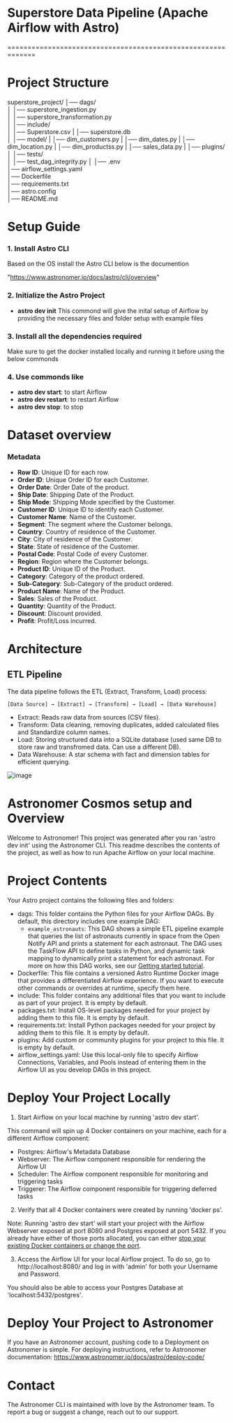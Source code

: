 # Superstore Data Pipeline (Apache Airflow with Astro)
=============================================================

# Project Structure

superstore_project/
│── dags/                 
│   │── superstore_ingestion.py  
│   │── superstore_transformation.py  
│
│── include/               
│   │── Superstore.csv
|   │── superstore.db     
│
│── model/
|   │── dim_customers.py
|   │── dim_dates.py
|   │── dim_location.py
|   │── dim_productss.py
|   │── sales_data.py
|
│── plugins/               
│
│── tests/                 
│   │── test_dag_integrity.py
│
│── .env                   
│── airflow_settings.yaml  
│── Dockerfile             
│── requirements.txt       
│── astro.config           
│── README.md              

# Setup Guide

### 1. Install Astro CLI 
Based on the OS install the Astro CLI below is the documention

"https://www.astronomer.io/docs/astro/cli/overview"

### 2. Initialize the Astro Project

- **astro dev init** 
This commond will give the inital setup of Airflow by providing the necessary files and folder setup with example files

### 3. Install all the dependencies required

Make  sure to get the docker installed locally and running it before using the below commonds

### 4. Use commonds like

- **astro dev start**:   to start Airflow
- **astro dev restart**:  to restart Airflow  
- **astro dev stop**:  to stop


# Dataset overview

### Metadata
- **Row ID**: Unique ID for each row.
- **Order ID**: Unique Order ID for each Customer.
- **Order Date**: Order Date of the product.
- **Ship Date**: Shipping Date of the Product.
- **Ship Mode**: Shipping Mode specified by the Customer.
- **Customer ID**: Unique ID to identify each Customer.
- **Customer Name**: Name of the Customer.
- **Segment**: The segment where the Customer belongs.
- **Country**: Country of residence of the Customer.
- **City**: City of residence of the Customer.
- **State**: State of residence of the Customer.
- **Postal Code**: Postal Code of every Customer.
- **Region**: Region where the Customer belongs.
- **Product ID**: Unique ID of the Product.
- **Category**: Category of the product ordered.
- **Sub-Category**: Sub-Category of the product ordered.
- **Product Name**: Name of the Product.
- **Sales**: Sales of the Product.
- **Quantity**: Quantity of the Product.
- **Discount**: Discount provided.
- **Profit**: Profit/Loss incurred.


# Architecture

## ETL Pipeline

The data pipeline follows the ETL (Extract, Transform, Load) process:

`[Data Source] → [Extract] → [Transform] → [Load] → [Data Warehouse]`

* Extract: Reads raw data from sources (CSV files).
* Transform: Data cleaning, removing duplicates, added calculated files and Standardize column names.
* Load: Storing structured data into a SQLite database (used same DB to store raw and transfromed data. Can use a different DB).
* Data Warehouse: A star schema with fact and dimension tables for efficient querying.

![image](https://github.com/user-attachments/assets/37db7b7d-edd7-4e71-bba6-75b8284b9462)



Astronomer Cosmos setup and Overview 
========

Welcome to Astronomer! This project was generated after you ran 'astro dev init' using the Astronomer CLI. This readme describes the contents of the project, as well as how to run Apache Airflow on your local machine.

Project Contents
================

Your Astro project contains the following files and folders:

- dags: This folder contains the Python files for your Airflow DAGs. By default, this directory includes one example DAG:
    - `example_astronauts`: This DAG shows a simple ETL pipeline example that queries the list of astronauts currently in space from the Open Notify API and prints a statement for each astronaut. The DAG uses the TaskFlow API to define tasks in Python, and dynamic task mapping to dynamically print a statement for each astronaut. For more on how this DAG works, see our [Getting started tutorial](https://www.astronomer.io/docs/learn/get-started-with-airflow).
- Dockerfile: This file contains a versioned Astro Runtime Docker image that provides a differentiated Airflow experience. If you want to execute other commands or overrides at runtime, specify them here.
- include: This folder contains any additional files that you want to include as part of your project. It is empty by default.
- packages.txt: Install OS-level packages needed for your project by adding them to this file. It is empty by default.
- requirements.txt: Install Python packages needed for your project by adding them to this file. It is empty by default.
- plugins: Add custom or community plugins for your project to this file. It is empty by default.
- airflow_settings.yaml: Use this local-only file to specify Airflow Connections, Variables, and Pools instead of entering them in the Airflow UI as you develop DAGs in this project.

Deploy Your Project Locally
===========================

1. Start Airflow on your local machine by running 'astro dev start'.

This command will spin up 4 Docker containers on your machine, each for a different Airflow component:

- Postgres: Airflow's Metadata Database
- Webserver: The Airflow component responsible for rendering the Airflow UI
- Scheduler: The Airflow component responsible for monitoring and triggering tasks
- Triggerer: The Airflow component responsible for triggering deferred tasks

2. Verify that all 4 Docker containers were created by running 'docker ps'.

Note: Running 'astro dev start' will start your project with the Airflow Webserver exposed at port 8080 and Postgres exposed at port 5432. If you already have either of those ports allocated, you can either [stop your existing Docker containers or change the port](https://www.astronomer.io/docs/astro/cli/troubleshoot-locally#ports-are-not-available-for-my-local-airflow-webserver).

3. Access the Airflow UI for your local Airflow project. To do so, go to http://localhost:8080/ and log in with 'admin' for both your Username and Password.

You should also be able to access your Postgres Database at 'localhost:5432/postgres'.

Deploy Your Project to Astronomer
=================================

If you have an Astronomer account, pushing code to a Deployment on Astronomer is simple. For deploying instructions, refer to Astronomer documentation: https://www.astronomer.io/docs/astro/deploy-code/

Contact
=======

The Astronomer CLI is maintained with love by the Astronomer team. To report a bug or suggest a change, reach out to our support.
